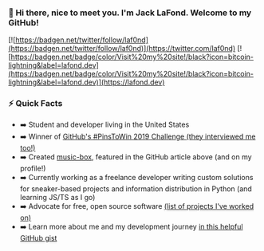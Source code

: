 ### 👋 Hi there, nice to meet you. I'm Jack LaFond. Welcome to my GitHub!
[![https://badgen.net/twitter/follow/laf0nd](https://badgen.net/twitter/follow/laf0nd)](https://twitter.com/laf0nd) [![https://badgen.net/badge/color/Visit%20my%20site!/black?icon=bitcoin-lightning&label=lafond.dev](https://badgen.net/badge/color/Visit%20my%20site!/black?icon=bitcoin-lightning&label=lafond.dev)](https://lafond.dev)

### ⚡ Quick Facts
- ➡️ Student and developer living in the United States
- ➡️ Winner of [GitHub's #PinsToWin 2019 Challenge (they interviewed me too!)](https://github.blog/2019-09-03-pins-to-win-stunning-student-profiles/)
- ➡️ Created [music-box](https://github.com/jacc/music-box), featured in the GitHub article above (and on my profile!)
- ➡️ Currently working as a freelance developer writing custom solutions for sneaker-based projects and information distribution in Python (and learning JS/TS as I go)
- ➡️ Advocate for free, open source software [(list of projects I've worked on)](https://gist.github.com/jacc/6dd1ed8a8762039d3041777d74ff38b9)
- ➡️ Learn more about me and my development journey [in this helpful GitHub gist](https://gist.github.com/jacc/df6b06ccc66985d4ad4fe1c3ce02ec07)
